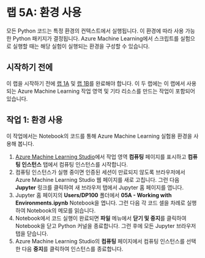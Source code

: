 ﻿# 랩 5A: 환경 사용

모든 Python 코드는 특정 환경의 컨텍스트에서 실행됩니다. 이 환경에 따라 사용 가능한 Python 패키지가 결정됩니다. Azure Machine Learning에서 스크립트를 실험으로 실행할 때는 해당 실험이 실행되는 환경을 구성할 수 있습니다.

## 시작하기 전에

이 랩을 시작하기 전에 [랩 1A](Lab01A.md) 및 [랩 1B](Lab01B.md)를 완료해야 합니다. 이 두 랩에는 이 랩에서 사용되는 Azure Machine Learning 작업 영역 및 기타 리소스를 만드는 작업이 포함되어 있습니다.

## 작업 1: 환경 사용

이 작업에서는 Notebook의 코드를 통해 Azure Machine Learning 실험용 환경을 사용해 봅니다.

1. [Azure Machine Learning Studio](https://ml.azure.com)에서 작업 영역 **컴퓨팅** 페이지를 표시하고 **컴퓨팅 인스턴스** 탭에서 컴퓨팅 인스턴스를 시작합니다.
2. 컴퓨팅 인스턴스가 실행 중이면 인증된 세션이 만료되지 않도록 브라우저에서 Azure Machine Learning Studio 웹 페이지를 새로 고칩니다. 그런 다음 **Jupyter** 링크를 클릭하여 새 브라우저 탭에서 Jupyter 홈 페이지를 엽니다.
3. Jupyter 홈 페이지의 **Users/DP100** 폴더에서 **05A - Working with Environments.ipynb** Notebook을 엽니다. 그런 다음 각 코드 셀을 차례로 실행하여 Notebook의 메모를 읽습니다.
4. Notebook에서 코드 실행이 완료되면 **파일** 메뉴에서 **닫기 및 중지**를 클릭하여 Notebook을 닫고 Python 커널을 종료합니다. 그런 후에 모든 Jupyter 브라우저 탭을 닫습니다.
5. Azure Machine Learning Studio의 **컴퓨팅** 페이지에서 컴퓨팅 인스턴스를 선택한 다음 **중지**를 클릭하여 인스턴스를 종료합니다.
